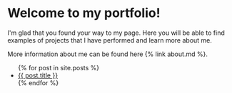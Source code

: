 # Welcome to my portfolio! 

I'm glad that you found your way to my page. Here you will be able to find examples of projects that I have performed and learn more about me.

More information about me can be found here {% link about.md %}.

<ul>
  {% for post in site.posts %}
    <li>
      <a href="{{ post.url }}">{{ post.title }}</a>
    </li>
  {% endfor %}
</ul>
